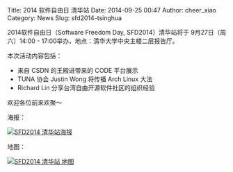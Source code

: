 Title: 2014 软件自由日 清华站
Date: 2014-09-25 00:47
Author: cheer_xiao
Category: News
Slug: sfd2014-tsinghua

2014软件自由日（Software Freedom Day, SFD2014）清华站将于
9月27日（周六）14:00 - 17:00举办，地点：清华大学中央主楼二层报告厅。

本次活动内容包括：

-   来自 CSDN 的王殿进带来的 CODE 平台展示
-   TUNA 协会 Justin Wong 将传播 Arch Linux 大法
-   Richard Lin 分享台湾自由开源软件社区的组织经验

欢迎各位前来欢聚～

海报：

[![SFD2014
清华站海报](http://lt-file.b0.upaiyun.com/files/2014/09/SFD2014TUNA-176x250.png)](http://lt-file.b0.upaiyun.com/files/2014/09/SFD2014TUNA.png)

地图：

[![SFD2014 清华站
地图](http://lt-file.b0.upaiyun.com/files/2014/09/sfd2014-map-292x250.jpg)](http://lt-file.b0.upaiyun.com/files/2014/09/sfd2014-map.jpg)
